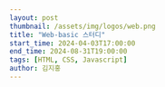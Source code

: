 ```yaml
---
layout: post
thumbnail: /assets/img/logos/web.png
title: "Web-basic 스터디"
start_time: 2024-04-03T17:00:00
end_time: 2024-08-31T19:00:00
tags: [HTML, CSS, Javascript]
author: 김지홍
---
```

